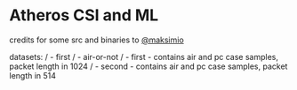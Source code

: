 # Atheros CSI and ML

credits for some src and binaries to [@maksimio]( https://github.com/maksimio )

datasets:
    / - first
    / - air-or-not
        / - first - contains air and pc case samples, packet length in 1024
        / - second - contains air and pc case samples, packet length in 514